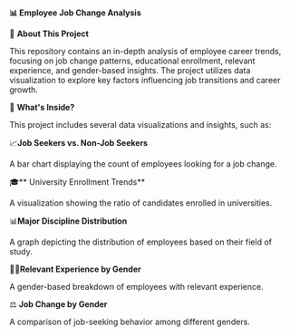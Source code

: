 **📊 Employee Job Change Analysis**

📌 **About This Project**

This repository contains an in-depth analysis of employee career trends, focusing on job change patterns, educational enrollment, relevant experience, and gender-based insights. The project utilizes data visualization to explore key factors influencing job transitions and career growth.

📂 **What's Inside?**

This project includes several data visualizations and insights, such as:


📈**Job Seekers vs. Non-Job Seekers**

A bar chart displaying the count of employees looking for a job change.

🎓** University Enrollment Trends**

A visualization showing the ratio of candidates enrolled in universities.

📊**Major Discipline Distribution**

A graph depicting the distribution of employees based on their field of study.

👩‍💻**Relevant Experience by Gender**


A gender-based breakdown of employees with relevant experience.

⚖️ **Job Change by Gender**

A comparison of job-seeking behavior among different genders.
